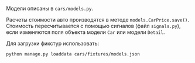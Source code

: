 Модели описаны в `cars/models.py`.

Расчеты стоимости авто производятся в методе `models.CarPrice.save()`.
Стоимость пересчитывается с помощью сигналов (файл `signals.py`), если изменяются поля объекта модели `Car` или модели `Detail`.

Для загрузки фикстур использовать:

```bash
python manage.py loaddata cars/fixtures/models.json
```